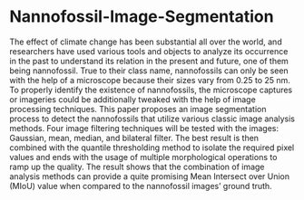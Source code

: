 # Nannofossil-Image-Segmentation
The effect of climate change has been substantial all over the world, and researchers have used various tools and objects to analyze its occurrence in the past to understand its relation in the present and future, one of them being nannofossil. True to their class name, nannofossils can only be seen with the help of a microscope because their sizes vary from 0.25 to 25 nm. To properly identify the existence of nannofossils, the microscope captures or imageries could be additionally tweaked with the help of image processing techniques. This paper proposes an image segmentation process to detect the nannofossils that utilize various classic image analysis methods. Four image filtering techniques will be tested with the images: Gaussian, mean, median, and bilateral filter. The best result is then combined with the quantile thresholding method to isolate the required pixel values and ends with the usage of multiple morphological operations to ramp up the quality. The result shows that the combination of image analysis methods can provide a quite promising Mean Intersect over Union (MIoU) value when compared to the nannofossil images’ ground truth.

